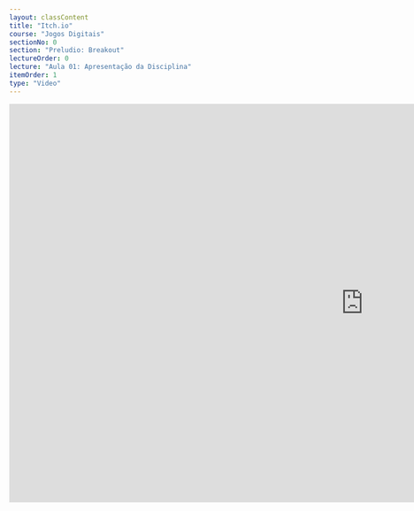 ```yaml
---
layout: classContent
title: "Itch.io"
course: "Jogos Digitais"
sectionNo: 0
section: "Preludio: Breakout"
lectureOrder: 0
lecture: "Aula 01: Apresentação da Disciplina"
itemOrder: 1
type: "Video"
---
```


<iframe
src="https://player.vimeo.com/video/513863654?badge=0&amp;autopause=0&amp;player_id=0&amp;app_id=58479&amp;h=d22d9113f6"
width="1280" height="720" frameborder="0" allow="autoplay; fullscreen;
picture-in-picture" allowfullscreen title="Itch.io"></iframe>
